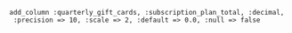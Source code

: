     add_column :quarterly_gift_cards, :subscription_plan_total, :decimal,
     :precision => 10, :scale => 2, :default => 0.0, :null => false
